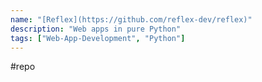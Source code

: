 ```yaml
---
name: "[Reflex](https://github.com/reflex-dev/reflex)"
description: "Web apps in pure Python"
tags: ["Web-App-Development", "Python"]
---
```

#repo